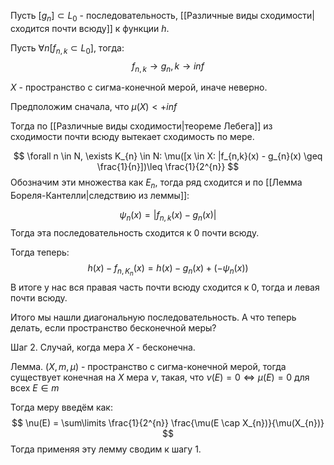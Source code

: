 Пусть $[g_{n}] \subset L_{0}$ - последовательность, [[Различные виды сходимости|сходится почти всюду]] к функции $h$.

Пусть $\forall n [f_{n,k} \subset L_{0}]$, тогда:
$$
f_{n,k} \rightarrow g_{n}, k \rightarrow inf
$$

$X$ - пространство с сигма-конечной мерой, иначе неверно.

Предположим сначала, что $\mu(X) < +inf$

Тогда по [[Различные виды сходимости|теореме Лебега]] из сходимости почти всюду вытекает сходимость по мере.

$$
\forall n \in N, \exists K_{n} \in N: \mu([x \in X: |f_{n,k}(x) - g_{n}(x) \geq \frac{1}{n}])\leq \frac{1}{2^{n}}
$$
Обозначим эти множества как $E_{n}$, тогда ряд сходится и по [[Лемма Бореля-Кантелли|следствию из леммы]]:

$$
\psi_{n}(x) = |f_{n,k}(x) - g_{n}(x)|
$$
Тогда эта последовательность сходится к 0 почти всюду.

Тогда теперь:
$$
h(x) - f_{n,K_{n}} (x) = h(x) - g_{n}(x) + (-\psi_{n}(x))
$$
В итоге у нас вся правая часть почти всюду сходится к 0, тогда и левая почти всюду.

Итого мы нашли диагональную последовательность. А что теперь делать, если пространство бесконечной меры?

Шаг 2. Случай, когда мера $X$ - бесконечна.

Лемма. $(X, m, \mu)$ - пространство с сигма-конечной мерой, тогда существует конечная на $X$ мера $\nu$, такая, что $\nu(E) = 0 \iff \mu(E) = 0$ для всех $E \in m$

Тогда меру введём как:
$$
\nu(E) = \sum\limits \frac{1}{2^{n}} \frac{\mu(E \cap X_{n})}{\mu(X_{n})}
$$
Тогда применяя эту лемму сводим к шагу 1.
